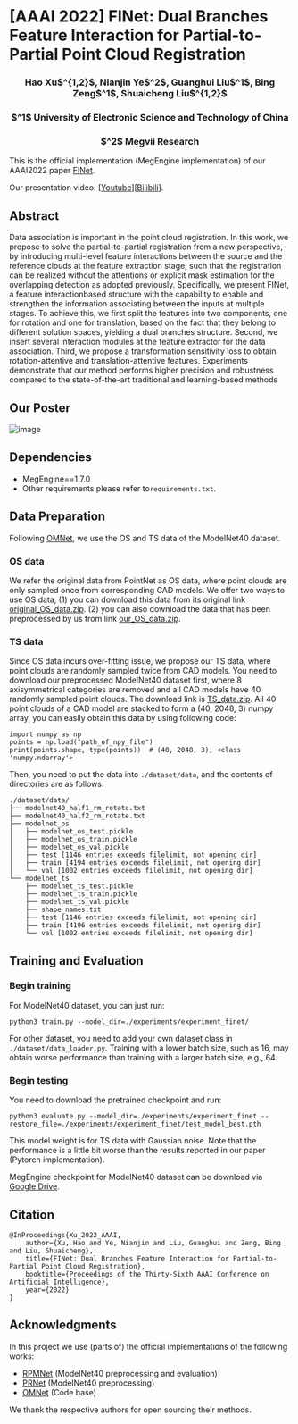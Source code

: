 # [AAAI 2022] FINet: Dual Branches Feature Interaction for Partial-to-Partial Point Cloud Registration

<h3 align = "center">Hao Xu$^{1,2}$, Nianjin Ye$^2$, Guanghui Liu$^1$, Bing Zeng$^1$, Shuaicheng Liu$^{1,2}$</h3>
<h3 align = "center"> $^1$ University of Electronic Science and Technology of China</center></h3>
<h3 align = "center">$^2$ Megvii Research</h3>
                     
                       



This is the official implementation (MegEngine implementation) of our AAAI2022 paper [FINet](https://www.aaai.org/AAAI22Papers/AAAI-549.XuH.pdf).

Our presentation video: [[Youtube](https://www.youtube.com/watch?v=XDmE9iSx9WM)][[Bilibili](https://www.bilibili.com/video/BV1z44y1s7up/)].

## Abstract
Data association is important in the point cloud registration. In this work, we propose to solve the partial-to-partial registration from a new perspective, by introducing multi-level feature interactions between the source and the reference clouds at the feature extraction stage, such that the registration can be realized without the attentions or explicit mask estimation for the overlapping detection as adopted previously. Specifically, we present FINet, a feature interactionbased structure with the capability to enable and strengthen the information associating between the inputs at multiple stages. To achieve this, we first split the features into two components, one for rotation and one for translation, based on the fact that they belong to different solution spaces, yielding a dual branches structure. Second, we insert several interaction modules at the feature extractor for the data association. Third, we propose a transformation sensitivity loss to obtain rotation-attentive and translation-attentive features. Experiments demonstrate that our method performs higher precision and robustness compared to the state-of-the-art traditional and learning-based methods


## Our Poster

![image](./images/FINet_poster.png)

## Dependencies

* MegEngine==1.7.0
* Other requirements please refer to`requirements.txt`.

## Data Preparation

Following [OMNet](https://github.com/megvii-research/OMNet), we use the OS and TS data of the ModelNet40 dataset.

### OS data

We refer the original data from PointNet as OS data, where point clouds are only sampled once from corresponding CAD models. We offer two ways to use OS data, (1) you can download this data from its original link [original_OS_data.zip](http://modelnet.cs.princeton.edu/). (2) you can also download the data that has been preprocessed by us from link [our_OS_data.zip](https://drive.google.com/file/d/1rXnbXwD72tkeu8x6wboMP0X7iL9LiBPq/view?usp=sharing).

### TS data

Since OS data incurs over-fitting issue, we propose our TS data, where point clouds are randomly sampled twice from CAD models. You need to download our preprocessed ModelNet40 dataset first, where 8 axisymmetrical categories are removed and all CAD models have 40 randomly sampled point clouds. The download link is [TS_data.zip](https://drive.google.com/file/d/1DPBBI3Ulvp2Mx7SAZaBEyvADJzBvErFF/view?usp=sharing). All 40 point clouds of a CAD model are stacked to form a (40, 2048, 3) numpy array, you can easily obtain this data by using following code:

```
import numpy as np
points = np.load("path_of_npy_file")
print(points.shape, type(points))  # (40, 2048, 3), <class 'numpy.ndarray'>
```

Then, you need to put the data into `./dataset/data`, and the contents of directories are as follows:

```
./dataset/data/
├── modelnet40_half1_rm_rotate.txt
├── modelnet40_half2_rm_rotate.txt
├── modelnet_os
│   ├── modelnet_os_test.pickle
│   ├── modelnet_os_train.pickle
│   ├── modelnet_os_val.pickle
│   ├── test [1146 entries exceeds filelimit, not opening dir]
│   ├── train [4194 entries exceeds filelimit, not opening dir]
│   └── val [1002 entries exceeds filelimit, not opening dir]
└── modelnet_ts
    ├── modelnet_ts_test.pickle
    ├── modelnet_ts_train.pickle
    ├── modelnet_ts_val.pickle
    ├── shape_names.txt
    ├── test [1146 entries exceeds filelimit, not opening dir]
    ├── train [4196 entries exceeds filelimit, not opening dir]
    └── val [1002 entries exceeds filelimit, not opening dir]
```

## Training and Evaluation

### Begin training

For ModelNet40 dataset, you can just run:

```
python3 train.py --model_dir=./experiments/experiment_finet/
```

For other dataset, you need to add your own dataset class in `./dataset/data_loader.py`. Training with a lower batch size, such as 16, may obtain worse performance than training with a larger batch size, e.g., 64.

### Begin testing

You need to download the pretrained checkpoint and run:

```
python3 evaluate.py --model_dir=./experiments/experiment_finet --restore_file=./experiments/experiment_finet/test_model_best.pth
```

This model weight is for TS data with Gaussian noise. Note that the performance is a little bit worse than the results reported in our paper (Pytorch implementation).

MegEngine checkpoint for ModelNet40 dataset can be download via [Google Drive](https://drive.google.com/file/d/1nM9bzSYGYA8fsQ0-HSPLo4rOdkG5rxAS/view?usp=sharing).

## Citation

```
@InProceedings{Xu_2022_AAAI,
    author={Xu, Hao and Ye, Nianjin and Liu, Guanghui and Zeng, Bing and Liu, Shuaicheng},
    title={FINet: Dual Branches Feature Interaction for Partial-to-Partial Point Cloud Registration},
    booktitle={Proceedings of the Thirty-Sixth AAAI Conference on Artificial Intelligence},
    year={2022}
}
```

## Acknowledgments

In this project we use (parts of) the official implementations of the following works:

* [RPMNet](https://github.com/yewzijian/RPMNet) (ModelNet40 preprocessing and evaluation)
* [PRNet](https://github.com/WangYueFt/prnet) (ModelNet40 preprocessing)
* [OMNet](https://github.com/megvii-research/OMNet) (Code base)

We thank the respective authors for open sourcing their methods.
